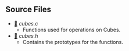 ## Source Files

- [:scroll:](https://github.com/nikolaskostakis/Shell/blob/master/src/cubes/cubes.c) _cubes.c_
  - Functions used for operations on Cubes.
- [:scroll:](https://github.com/nikolaskostakis/Shell/blob/master/src/cubes/cubes.h) _cubes.h_
  - Contains the prototypes for the functions.